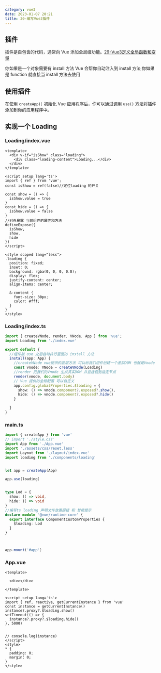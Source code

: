 ```yaml
---
category: vue3
date: 2023-01-07 20:21
title: 30-编写Vue3插件
---
```


## 插件

插件是自包含的代码，通常向 Vue 添加全局级功能。[29-Vue3定义全局函数和变量](29-Vue3定义全局函数和变量.md)

你如果是一个对象需要有 install 方法 Vue 会帮你自动注入到 install 方法 你如果是 function 就直接当 install 方法去使用

## 使用插件

在使用 `createApp()` 初始化 Vue 应用程序后，你可以通过调用 `use()` 方法将插件添加到你的应用程序中。

## 实现一个 Loading

### Loading/index.vue
```vue
<template>
  <div v-if="isShow" class="loading">
    <div class="loading-content">Loading...</div>
  </div>
</template>
  
<script setup lang='ts'>
import { ref } from 'vue';
const isShow = ref(false)//定位loading 的开关

const show = () => {
  isShow.value = true
}
const hide = () => {
  isShow.value = false
}
//对外暴露 当前组件的属性和方法
defineExpose({
  isShow,
  show,
  hide
})
</script>
  
<style scoped lang="less">
.loading {
  position: fixed;
  inset: 0;
  background: rgba(0, 0, 0, 0.8);
  display: flex;
  justify-content: center;
  align-items: center;

  &-content {
    font-size: 30px;
    color: #fff;
  }
}
</style>
```

### Loading/index.ts
```ts
import { createVNode, render, VNode, App } from 'vue';
import Loading from './index.vue'

export default {
  //组件被 use 之后自动执行里面的 install 方法
  install(app: App) {
    //createVNode vue提供的底层方法 可以给我们组件创建一个虚拟DOM 也就是Vnode
    const vnode: VNode = createVNode(Loading)
    //render 把我们的Vnode 生成真实DOM 并且挂载到指定节点
    render(vnode, document.body)
    // Vue 提供的全局配置 可以自定义
    app.config.globalProperties.$loading = {
      show: () => vnode.component?.exposed?.show(),
      hide: () => vnode.component?.exposed?.hide()
    }

  }
}
```

### main.ts
```ts
import { createApp } from 'vue'
// import './style.css'
import App from './App.vue'
import './assets/css/reset.less'
import Layout from './layout/index.vue'
import loading from './components/loading'


let app = createApp(App)

app.use(loading)


type Lod = {
  show: () => void,
  hide: () => void
}
//编写ts loading 声明文件放置报错 和 智能提示
declare module '@vue/runtime-core' {
  export interface ComponentCustomProperties {
    $loading: Lod
  }
}



app.mount('#app')
```


### App.vue
```vue
<template>

  <div></div>

</template>
 
<script setup lang='ts'>
import { ref, reactive, getCurrentInstance } from 'vue'
const instance = getCurrentInstance()
instance?.proxy?.$loading.show()
setTimeout(() => {
  instance?.proxy?.$loading.hide()
}, 5000)


// console.log(instance)
</script>
<style>
* {
  padding: 0;
  margin: 0;
}
</style>
```